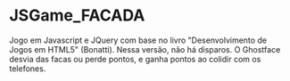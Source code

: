 # JSGame_FACADA
 Jogo em Javascript e JQuery com base no livro "Desenvolvimento de Jogos em HTML5" (Bonatti). Nessa versão, não há disparos. O Ghostface desvia das facas ou perde pontos, e ganha pontos ao colidir com os telefones.
